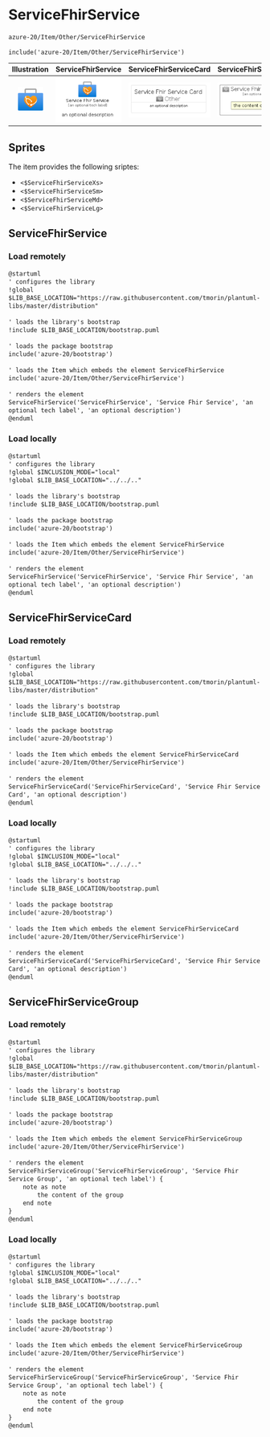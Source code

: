 # ServiceFhirService


```text
azure-20/Item/Other/ServiceFhirService
```

```text
include('azure-20/Item/Other/ServiceFhirService')
```



| Illustration | ServiceFhirService | ServiceFhirServiceCard | ServiceFhirServiceGroup |
| :---: | :---: | :---: | :---: |
| ![illustration for Illustration](../../../azure-20/Item/Other/ServiceFhirService.png) | ![illustration for ServiceFhirService](../../../azure-20/Item/Other/ServiceFhirService.Local.png) | ![illustration for ServiceFhirServiceCard](../../../azure-20/Item/Other/ServiceFhirServiceCard.Local.png) | ![illustration for ServiceFhirServiceGroup](../../../azure-20/Item/Other/ServiceFhirServiceGroup.Local.png) |



## Sprites
The item provides the following sriptes:

- `<$ServiceFhirServiceXs>`
- `<$ServiceFhirServiceSm>`
- `<$ServiceFhirServiceMd>`
- `<$ServiceFhirServiceLg>`





## ServiceFhirService

### Load remotely
```plantuml
@startuml
' configures the library
!global $LIB_BASE_LOCATION="https://raw.githubusercontent.com/tmorin/plantuml-libs/master/distribution"

' loads the library's bootstrap
!include $LIB_BASE_LOCATION/bootstrap.puml

' loads the package bootstrap
include('azure-20/bootstrap')

' loads the Item which embeds the element ServiceFhirService
include('azure-20/Item/Other/ServiceFhirService')

' renders the element
ServiceFhirService('ServiceFhirService', 'Service Fhir Service', 'an optional tech label', 'an optional description')
@enduml
```

### Load locally
```plantuml
@startuml
' configures the library
!global $INCLUSION_MODE="local"
!global $LIB_BASE_LOCATION="../../.."

' loads the library's bootstrap
!include $LIB_BASE_LOCATION/bootstrap.puml

' loads the package bootstrap
include('azure-20/bootstrap')

' loads the Item which embeds the element ServiceFhirService
include('azure-20/Item/Other/ServiceFhirService')

' renders the element
ServiceFhirService('ServiceFhirService', 'Service Fhir Service', 'an optional tech label', 'an optional description')
@enduml
```

## ServiceFhirServiceCard

### Load remotely
```plantuml
@startuml
' configures the library
!global $LIB_BASE_LOCATION="https://raw.githubusercontent.com/tmorin/plantuml-libs/master/distribution"

' loads the library's bootstrap
!include $LIB_BASE_LOCATION/bootstrap.puml

' loads the package bootstrap
include('azure-20/bootstrap')

' loads the Item which embeds the element ServiceFhirServiceCard
include('azure-20/Item/Other/ServiceFhirService')

' renders the element
ServiceFhirServiceCard('ServiceFhirServiceCard', 'Service Fhir Service Card', 'an optional description')
@enduml
```

### Load locally
```plantuml
@startuml
' configures the library
!global $INCLUSION_MODE="local"
!global $LIB_BASE_LOCATION="../../.."

' loads the library's bootstrap
!include $LIB_BASE_LOCATION/bootstrap.puml

' loads the package bootstrap
include('azure-20/bootstrap')

' loads the Item which embeds the element ServiceFhirServiceCard
include('azure-20/Item/Other/ServiceFhirService')

' renders the element
ServiceFhirServiceCard('ServiceFhirServiceCard', 'Service Fhir Service Card', 'an optional description')
@enduml
```

## ServiceFhirServiceGroup

### Load remotely
```plantuml
@startuml
' configures the library
!global $LIB_BASE_LOCATION="https://raw.githubusercontent.com/tmorin/plantuml-libs/master/distribution"

' loads the library's bootstrap
!include $LIB_BASE_LOCATION/bootstrap.puml

' loads the package bootstrap
include('azure-20/bootstrap')

' loads the Item which embeds the element ServiceFhirServiceGroup
include('azure-20/Item/Other/ServiceFhirService')

' renders the element
ServiceFhirServiceGroup('ServiceFhirServiceGroup', 'Service Fhir Service Group', 'an optional tech label') {
    note as note
        the content of the group
    end note
}
@enduml
```

### Load locally
```plantuml
@startuml
' configures the library
!global $INCLUSION_MODE="local"
!global $LIB_BASE_LOCATION="../../.."

' loads the library's bootstrap
!include $LIB_BASE_LOCATION/bootstrap.puml

' loads the package bootstrap
include('azure-20/bootstrap')

' loads the Item which embeds the element ServiceFhirServiceGroup
include('azure-20/Item/Other/ServiceFhirService')

' renders the element
ServiceFhirServiceGroup('ServiceFhirServiceGroup', 'Service Fhir Service Group', 'an optional tech label') {
    note as note
        the content of the group
    end note
}
@enduml
```

